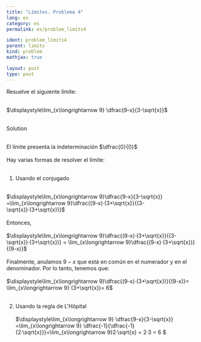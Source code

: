 ```yaml
---
title: "Límites. Problema 4"
lang: es
category: es
permalink: es/problem_limits4

ident: problem_limits4
parent: limits
kind: problem
mathjax: true

layout: post
type: post
---
```


<div>
Resuelve el siguiente límite: <br><br>

$\displaystyle\lim_{x\longrightarrow 9} \dfrac{9-x}{3-\sqrt{x}}$<br><br>

<div class="bcblue boxdissap">
	Solution
</div><br>

<div class="dissap">

El límite presenta la indeterminación $\dfrac{0}{0}$<br><br>
Hay varias formas de resolver el límite:<br><br>

1. Usando el conjugado<br><br>


$\displaystyle\lim_{x\longrightarrow 9}\dfrac{9-x}{3-\sqrt{x}} =\lim_{x\longrightarrow 9}\dfrac{(9-x)·(3+\sqrt{x}}{(3-\sqrt{x})·(3+\sqrt{x})}$<br><br>
Entonces, <br><br>
$\displaystyle\lim_{x\longrightarrow 9}\dfrac{(9-x)·(3+\sqrt{x}}{(3-\sqrt{x})·(3+\sqrt{x})} = \lim_{x\longrightarrow 9}\dfrac{(9-x)·(3+\sqrt{x})}{(9-x)}$<br><br>
Finalmente, anulamos $9-x$ que está en común en el numerador y en el denominador. Por lo tanto, tenemos que: <br><br>
$\displaystyle\lim_{x\longrightarrow 9}\dfrac{(9-x)·(3+\sqrt{x})}{(9-x)}= \lim_{x\longrightarrow 9} (3+\sqrt{x})= 6$<br><br>
  
  
2. Usando la regla de L'Hôpital<br><br>
 $\displaystyle\lim_{x\longrightarrow 9} \dfrac{9-x}{3-\sqrt{x}} =\lim_{x\longrightarrow 9} \dfrac{-1}{\dfrac{-1}{2·\sqrt{x}}}=\lim_{x\longrightarrow 9}2·\sqrt{x} = 2·3 = 6 $<br><br>

</div>
